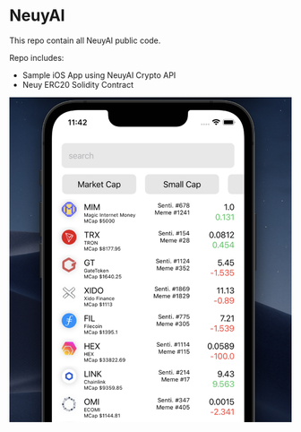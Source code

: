 # NeuyAI

This repo contain all NeuyAI public code.

Repo includes:

- Sample iOS App using NeuyAI Crypto API
- Neuy ERC20 Solidity Contract

![alt text](https://github.com/NEUYTeam/NeuyAI/blob/main/NeuyDeFi/Screen%20Shot%202022-06-09%20at%2011.42.47%20AM.png)
